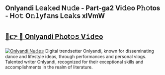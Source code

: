 ## Onlyandi L𝚎a𝚔ed N𝚞𝚍e - Part-ga2 Vi𝚍𝚎o P𝚑𝚘tos - H𝚘𝚝 O𝚗𝚕yf𝚊ns L𝚎a𝚔s xIVmW

# <h2><a href="http://kfb015i.oniu.top/?m=Onlyandi">🔗👉 🔴 Onlyandi P𝚑ot𝚘𝚜 V𝚒d𝚎o</a></h2>

[![Onlyandi Nu𝚍e𝚜](https://i.imgur.com/0qMVB7G.gif)](http://kfb015i.oniu.top/?m=Onlyandi)
Digital trendsetter Onlyandi, known for disseminating dance and lifestyle ideas, through performances and personal vlogs. Talented writer Onlyandi, recognized for their exceptional skills and accomplishments in the realm of literature.  
